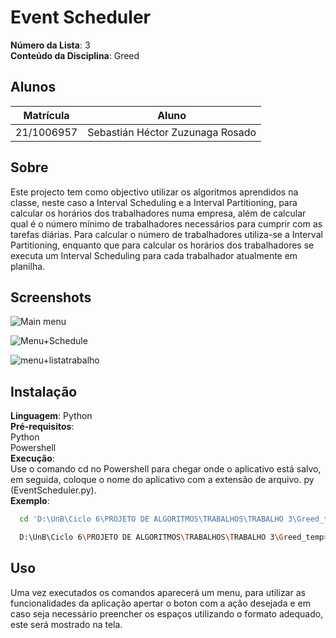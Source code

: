 # Event Scheduler

**Número da Lista**: 3<br>
**Conteúdo da Disciplina**: Greed<br>

## Alunos
|Matrícula | Aluno |
| -- | -- |
| 21/1006957  |  Sebastián Héctor Zuzunaga Rosado |

## Sobre 
Este projecto tem como objectivo utilizar os algoritmos aprendidos na classe, neste caso a Interval Scheduling e a Interval Partitioning, para calcular os horários dos trabalhadores numa empresa, além de calcular qual é o número mínimo de trabalhadores necessários para cumprir com as tarefas diárias. Para calcular o número de trabalhadores utiliza-se a Interval Partitioning, enquanto que para calcular os horários dos trabalhadores se executa um Interval Scheduling para cada trabalhador atualmente em planilha.

## Screenshots
![Main menu](https://github.com/projeto-de-algoritmos/Greed_Event_Scheduler/assets/98188828/7775e282-7700-4a33-a36d-2f1f30793120)

![Menu+Schedule](https://github.com/projeto-de-algoritmos/Greed_Event_Scheduler/assets/98188828/4fd99e6f-5271-4436-9e86-7900d1f4b643)

![menu+listatrabalho](https://github.com/projeto-de-algoritmos/Greed_Event_Scheduler/assets/98188828/fdeab21c-ce49-4117-9444-502db612971f)

## Instalação 
**Linguagem**: Python<br>
**Pré-requisitos**:<br>
Python<br>
Powershell<br>
**Execução**:<br>
Use o comando cd no Powershell para chegar onde o aplicativo está salvo, em seguida, coloque o nome do aplicativo com a extensão de arquivo. py (EventScheduler.py).<br>
**Exemplo**:<br>
```bash
  cd 'D:\UnB\Ciclo 6\PROJETO DE ALGORITMOS\TRABALHOS\TRABALHO 3\Greed_temp\.git\'
```
```bash
  D:\UnB\Ciclo 6\PROJETO DE ALGORITMOS\TRABALHOS\TRABALHO 3\Greed_temp> .\EventScheduler.py
```
## Uso 
Uma vez executados os comandos aparecerá um menu, para utilizar as funcionalidades da aplicação apertar o boton com a ação desejada e em caso seja necessário preencher os espaços utilizando o formato adequado, este será mostrado na tela.





